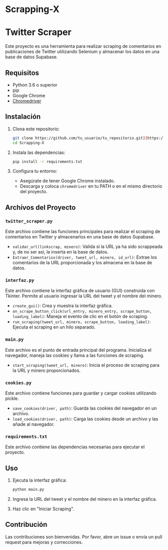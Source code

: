 # Scrapping-X
# Twitter Scraper

Este proyecto es una herramienta para realizar scraping de comentarios en publicaciones de Twitter utilizando Selenium y almacenar los datos en una base de datos Supabase.

## Requisitos

- Python 3.6 o superior
- pip
- Google Chrome
- [Chromedriver](https://chromedriver.chromium.org/downloads)

## Instalación

1. Clona este repositorio:
    ```bash
    git clone https://github.com/tu_usuario/tu_repositorio.git](https://github.com/R0bertK1ngs/Scrapping-X
    cd Scrapping-X
    ```

2. Instala las dependencias:
    ```bash
    pip install -r requirements.txt
    ```

3. Configura tu entorno:
    - Asegúrate de tener Google Chrome instalado.
    - Descarga y coloca `chromedriver` en tu PATH o en el mismo directorio del proyecto.

## Archivos del Proyecto

### `twitter_scraper.py`

Este archivo contiene las funciones principales para realizar el scraping de comentarios en Twitter y almacenarlos en una base de datos Supabase.

- `validar_url(linkscrap, minero)`: Valida si la URL ya ha sido scrappeada y, de no ser así, la inserta en la base de datos.
- `Extraer_Comentarios(driver, tweet_url, minero, id_url)`: Extrae los comentarios de la URL proporcionada y los almacena en la base de datos.

### `interfaz.py`

Este archivo contiene la interfaz gráfica de usuario (GUI) construida con Tkinter. Permite al usuario ingresar la URL del tweet y el nombre del minero.

- `create_gui()`: Crea y muestra la interfaz gráfica.
- `on_scrape_button_click(url_entry, minero_entry, scrape_button, loading_label)`: Maneja el evento de clic en el botón de scraping.
- `run_scraping(tweet_url, minero, scrape_button, loading_label)`: Ejecuta el scraping en un hilo separado.

### `main.py`

Este archivo es el punto de entrada principal del programa. Inicializa el navegador, maneja las cookies y llama a las funciones de scraping.

- `start_scraping(tweet_url, minero)`: Inicia el proceso de scraping para la URL y minero proporcionados.

### `cookies.py`

Este archivo contiene funciones para guardar y cargar cookies utilizando pickle.

- `save_cookies(driver, path)`: Guarda las cookies del navegador en un archivo.
- `load_cookies(driver, path)`: Carga las cookies desde un archivo y las añade al navegador.

### `requirements.txt`

Este archivo contiene las dependencias necesarias para ejecutar el proyecto.

## Uso

1. Ejecuta la interfaz gráfica:
    ```bash
    python main.py
    ```

2. Ingresa la URL del tweet y el nombre del minero en la interfaz gráfica.

3. Haz clic en "Iniciar Scraping".

## Contribución

Las contribuciones son bienvenidas. Por favor, abre un issue o envía un pull request para mejoras y correcciones.

